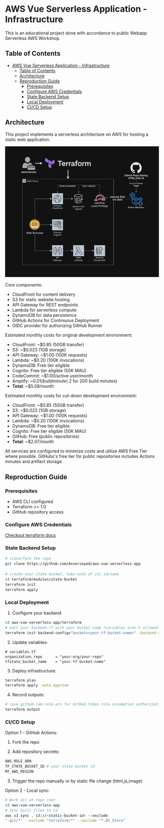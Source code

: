 # AWS Vue Serverless Application - Infrastructure
This is an educational project done with accordance to public Webapp Serverless AWS Workshop.

## Table of Contents
- [AWS Vue Serverless Application - Infrastructure](#aws-vue-serverless-application---infrastructure)
  - [Table of Contents](#table-of-contents)
  - [Architecture](#architecture)
  - [Reproduction Guide](#reproduction-guide)
    - [Prerequisites](#prerequisites)
    - [Configure AWS Credentials](#configure-aws-credentials)
    - [State Backend Setup](#state-backend-setup)
    - [Local Deployment](#local-deployment)
    - [CI/CD Setup](#cicd-setup)

## Architecture
This project implements a serverless architecture on AWS for hosting a static web application.

![alt text](readme-assets/serverless-terraform.gif)

Core components:
- CloudFront for content delivery
- S3 for static website hosting
- API Gateway for REST endpoints
- Lambda for serverless compute
- DynamoDB for data persistence
- GitHub Actions for Continuous Deployment
- OIDC provider for authorizing GitHub Runner

Estimated monthly costs for original development environment:
- CloudFront: ~$0.85 (50GB transfer)
- S3: ~$0.023 (1GB storage)
- API Gateway: ~$1.00 (100K requests)
- Lambda: ~$0.20 (100K invocations)
- DynamoDB: Free tier eligible
- Cognito: Free tier eligible (50K MAU)
- CodeCommit: ~$1.00/active user/month
- Amplify: ~$0.01/build minute (~$2 for 200 build minutes)
- **Total**: ~$5.08/month

Estimated monthly costs for cut-down development environment:
- CloudFront: ~$0.85 (50GB transfer)
- S3: ~$0.023 (1GB storage)
- API Gateway: ~$1.00 (100K requests)
- Lambda: ~$0.20 (100K invocations)
- DynamoDB: Free tier eligible
- Cognito: Free tier eligible (50K MAU)
- GitHub: Free (public repositories)
- **Total**: ~$2.07/month

All services are configured to minimize costs and utilize AWS Free Tier where possible. GitHubs's free tier for public repositories includes Actions minutes and artifact storage.

## Reproduction Guide

### Prerequisites
- AWS CLI configured
- Terraform >= 1.0
- GitHub repository access

### Configure AWS Credentials
[Checkout terraform docs](https://registry.terraform.io/providers/hashicorp/aws/latest/docs)

### State Backend Setup
```bash
# clone/fork the repo
git clone https://github.com/Asserzayed/aws-vue-serverless-app

# create your state bucket, take note of its id/name
cd terraform/modules/state-bucket
terraform init
terraform apply

```

### Local Deployment

1. Configure your backend
```bash
cd aws-vue-serverless-app/terraform
# edit your backend.tf with your bucket name (variables aren't allowed in backend), or
terraform init backend-config="bucket=<your-tf-bucket-name>" -backend-config="key=terraform/terraform.tfstate" -backend-config="region=<your-region>" -backend-config="encrypt=true" -backend-config="use_lockfile=true"

```

2. Update variables:
```hcl
# variables.tf
organization_repo      = "your-org/your-repo"
tfstate_bucket_name    = "your-tf-bucket-name"
```

3. Deploy infrastructure:
```bash
terraform plan
terraform apply -auto-approve
```

4. Record outputs:
```bash
# save github-iam-role-arn for GitHub token role assumption authorization
terraform output
```

### CI/CD Setup
Option 1 - GitHub Actions:
1. Fork the repo

2. Add repository secrets:
```bash
AWS_ROLE_ARN
TF_STATE_BUCKET_ID # your state bucket id
MY_AWS_REGION
```
3. Trigger the repo manually or by static file change (html,js,image)

Option 2 - Local sync:
```bash
# Work dir at repo root
cd aws-vue-serverless-app
# Sync built files to S3
aws s3 sync . s3://<static-bucket-id> --exclude 
".git/*" --exclude "terraform/*" --exclude "*.DS_Store"
```

